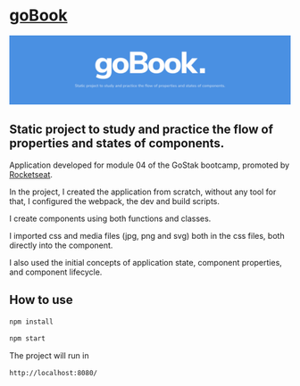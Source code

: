 # [goBook](https://gustavom.github.io/goStack-Facebook/)

[![Static project to study and practice the flow of properties and states of components.](./goBook-readme.png "goBook - Static project to study and practice the flow of properties and states of components.")](https://gustavom.github.io/techmind/)

## Static project to study and practice the flow of properties and states of components.

Application developed for module 04 of the GoStak bootcamp, promoted by [Rocketseat](http://www.rocketseat.com.br).

In the project, I created the application from scratch, without any tool for that, I configured the webpack, the dev and build scripts.

I create components using both functions and classes.

I imported css and media files (jpg, png and svg) both in the css files, both directly into the component.

I also used the initial concepts of application state, component properties, and component lifecycle.

## How to use

```sh
npm install
```
```sh
npm start
```
The project will run in
```sh
http://localhost:8080/
```